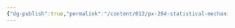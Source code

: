 ```yaml
---
{"dg-publish":true,"permalink":"/content/012/px-284-statistical-mechanics/px-284-b-0-electromagnetic-theory-and-optics/","pinned":true,"noteIcon":"2","created":"2024-12-03T17:20:16.143+00:00","updated":"2024-12-17T21:44:23.786+00:00"}
---
```


